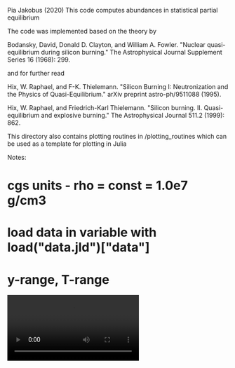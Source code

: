 Pia Jakobus (2020) 
This code computes abundances in statistical partial equilibrium

The code was implemented based on the theory by  

Bodansky, David, Donald D. Clayton, and William A. Fowler. "Nuclear quasi-equilibrium during silicon burning." The Astrophysical Journal Supplement Series 16 (1968): 299. 

and for further read 

Hix, W. Raphael, and F-K. Thielemann. "Silicon Burning I: Neutronization and the Physics of Quasi-Equilibrium." arXiv preprint astro-ph/9511088 (1995).

Hix, W. Raphael, and Friedrich-Karl Thielemann. "Silicon burning. II. Quasi-equilibrium and explosive burning." The Astrophysical Journal 511.2 (1999): 862.

This directory also contains plotting routines in /plotting_routines which can be used as a template for plotting in Julia 
 
Notes:
# cgs units - rho = const = 1.0e7 g/cm3
# load data in variable with load("data.jld")["data"]
# y-range, T-range


![Alt text](demo/x_cl_evol_20.webm)


